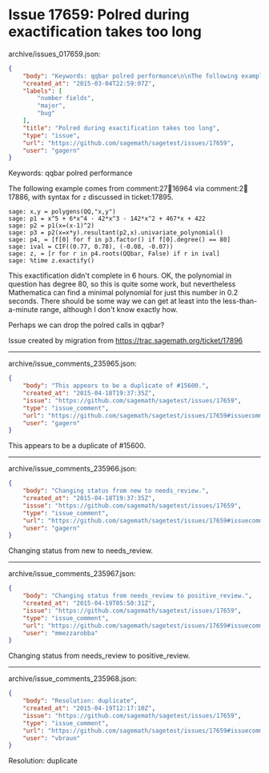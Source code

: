 # Issue 17659: Polred during exactification takes too long

archive/issues_017659.json:
```json
{
    "body": "Keywords: qqbar polred performance\n\nThe following example comes from comment:27:ticket:16964 via comment:2:ticket:17886, with syntax for `z` discussed in ticket:17895.\n\n\n```\nsage: x,y = polygens(QQ,\"x,y\")\nsage: p1 = x^5 + 6*x^4 - 42*x^3 - 142*x^2 + 467*x + 422\nsage: p2 = p1(x=(x-1)^2)\nsage: p3 = p2(x=x*y).resultant(p2,x).univariate_polynomial()\nsage: p4, = [f[0] for f in p3.factor() if f[0].degree() == 80]\nsage: ival = CIF((0.77, 0.78), (-0.08, -0.07))\nsage: z, = [r for r in p4.roots(QQbar, False) if r in ival]\nsage: %time z.exactify()\n```\n\n\nThis exactification didn't complete in 6 hours. OK, the polynomial in question has degree 80, so this is quite some work, but nevertheless Mathematica can find a minimal polynomial for just this number in 0.2 seconds. There should be some way we can get at least into the less-than-a-minute range, although I don't know exactly how.\n\nPerhaps we can drop the polred calls in qqbar?\n\nIssue created by migration from https://trac.sagemath.org/ticket/17896\n\n",
    "created_at": "2015-03-04T22:59:07Z",
    "labels": [
        "number fields",
        "major",
        "bug"
    ],
    "title": "Polred during exactification takes too long",
    "type": "issue",
    "url": "https://github.com/sagemath/sagetest/issues/17659",
    "user": "gagern"
}
```
Keywords: qqbar polred performance

The following example comes from comment:27:ticket:16964 via comment:2:ticket:17886, with syntax for `z` discussed in ticket:17895.


```
sage: x,y = polygens(QQ,"x,y")
sage: p1 = x^5 + 6*x^4 - 42*x^3 - 142*x^2 + 467*x + 422
sage: p2 = p1(x=(x-1)^2)
sage: p3 = p2(x=x*y).resultant(p2,x).univariate_polynomial()
sage: p4, = [f[0] for f in p3.factor() if f[0].degree() == 80]
sage: ival = CIF((0.77, 0.78), (-0.08, -0.07))
sage: z, = [r for r in p4.roots(QQbar, False) if r in ival]
sage: %time z.exactify()
```


This exactification didn't complete in 6 hours. OK, the polynomial in question has degree 80, so this is quite some work, but nevertheless Mathematica can find a minimal polynomial for just this number in 0.2 seconds. There should be some way we can get at least into the less-than-a-minute range, although I don't know exactly how.

Perhaps we can drop the polred calls in qqbar?

Issue created by migration from https://trac.sagemath.org/ticket/17896





---

archive/issue_comments_235965.json:
```json
{
    "body": "This appears to be a duplicate of #15600.",
    "created_at": "2015-04-18T19:37:35Z",
    "issue": "https://github.com/sagemath/sagetest/issues/17659",
    "type": "issue_comment",
    "url": "https://github.com/sagemath/sagetest/issues/17659#issuecomment-235965",
    "user": "gagern"
}
```

This appears to be a duplicate of #15600.



---

archive/issue_comments_235966.json:
```json
{
    "body": "Changing status from new to needs_review.",
    "created_at": "2015-04-18T19:37:35Z",
    "issue": "https://github.com/sagemath/sagetest/issues/17659",
    "type": "issue_comment",
    "url": "https://github.com/sagemath/sagetest/issues/17659#issuecomment-235966",
    "user": "gagern"
}
```

Changing status from new to needs_review.



---

archive/issue_comments_235967.json:
```json
{
    "body": "Changing status from needs_review to positive_review.",
    "created_at": "2015-04-19T05:50:31Z",
    "issue": "https://github.com/sagemath/sagetest/issues/17659",
    "type": "issue_comment",
    "url": "https://github.com/sagemath/sagetest/issues/17659#issuecomment-235967",
    "user": "mmezzarobba"
}
```

Changing status from needs_review to positive_review.



---

archive/issue_comments_235968.json:
```json
{
    "body": "Resolution: duplicate",
    "created_at": "2015-04-19T12:17:10Z",
    "issue": "https://github.com/sagemath/sagetest/issues/17659",
    "type": "issue_comment",
    "url": "https://github.com/sagemath/sagetest/issues/17659#issuecomment-235968",
    "user": "vbraun"
}
```

Resolution: duplicate
